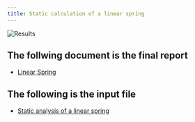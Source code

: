 ```yaml
---
title: Static calculation of a linear spring
---
```


![Results](/ccxtuts/StaticLinSpringfiles/LinSpring_Img.png)

## The follwing document is the final report
- [Linear Spring](/ccxtuts/StaticLinSpringfiles/Report_LinearSpring.pdf)

## The following is the input file
- [Static analysis of a linear spring](/ccxtuts/StaticLinSpringfiles/LinSpring.txt)